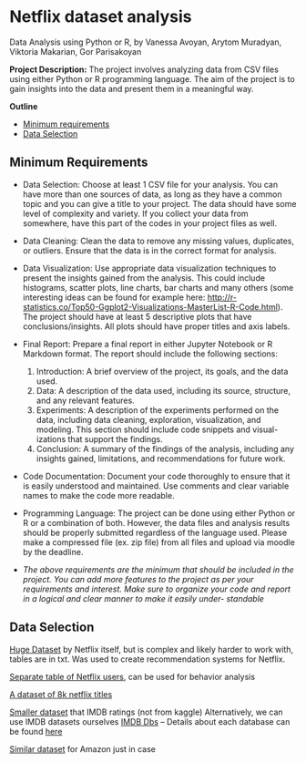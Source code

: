 # Netflix dataset analysis

Data Analysis using Python or R, by Vanessa Avoyan, Arytom Muradyan, Viktoria Makarian, Gor Parisakoyan

**Project Description:** The project involves analyzing data from CSV files using either Python or R
programming language. The aim of the project is to gain insights into the data and present them in a
meaningful way.

**Outline**

- [Minimum requirements](#minimum-requirements)
- [Data Selection](#data-selection)

## Minimum Requirements

- Data Selection: Choose at least 1 CSV file for your analysis. You can have more than one sources of
  data, as long as they have a common topic and you can give a title to your project. The data should
  have some level of complexity and variety. If you collect your data from somewhere, have this part of
  the codes in your project files as well.
- Data Cleaning: Clean the data to remove any missing values, duplicates, or outliers. Ensure that
  the data is in the correct format for analysis.
- Data Visualization: Use appropriate data visualization techniques to present the insights gained
  from the analysis. This could include histograms, scatter plots, line charts, bar charts and many
  others (some interesting ideas can be found for example here: http://r-statistics.co/Top50-Ggplot2-Visualizations-MasterList-R-Code.html). The project should have at least 5 descriptive plots that have
  conclusions/insights. All plots should have proper titles and axis labels.
- Final Report: Prepare a final report in either Jupyter Notebook or R Markdown format. The report
  should include the following sections:

  1. Introduction: A brief overview of the project, its goals, and the data used.
  2. Data: A description of the data used, including its source, structure, and any relevant features.
  3. Experiments: A description of the experiments performed on the data, including data cleaning,
     exploration, visualization, and modeling. This section should include code snippets and visual-
     izations that support the findings.
  4. Conclusion: A summary of the findings of the analysis, including any insights gained, limitations,
     and recommendations for future work.

- Code Documentation: Document your code thoroughly to ensure that it is easily understood and
  maintained. Use comments and clear variable names to make the code more readable.
- Programming Language: The project can be done using either Python or R or a combination of
  both. However, the data files and analysis results should be properly submitted regardless of the
  language used. Please make a compressed file (ex. zip file) from all files and upload via moodle by the
  deadline.
- _The above requirements are the minimum that should be included in the project. You
  can add more features to the project as per your requirements and interest. Make sure
  to organize your code and report in a logical and clear manner to make it easily under-
  standable_

## Data Selection

[Huge Dataset](https://www.kaggle.com/datasets/netflix-inc/netflix-prize-data) by Netflix itself, but is complex and likely harder to work with, tables are in txt. Was used to create recommendation systems for Netflix.

[Separate table of Netflix users](https://www.kaggle.com/datasets/arnavsmayan/netflix-userbase-dataset/data), can be used for behavior analysis

[A dataset of 8k netflix titles](https://www.kaggle.com/datasets/shivamb/netflix-shows)

[Smaller dataset](https://data.world/gonzandrobles/netflix-movies-and-series) that IMDB ratings (not from kaggle)
Alternatively, we can use IMDB datasets ourselves
[IMDB Dbs](https://datasets.imdbws.com/) – Details about each database can be found [here](https://developer.imdb.com/non-commercial-datasets/)

[Similar dataset](https://www.kaggle.com/datasets/shivamb/amazon-prime-movies-and-tv-shows) for Amazon just in case
